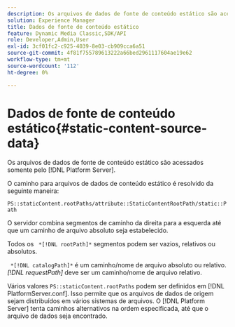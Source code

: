 ```yaml
---
description: Os arquivos de dados de fonte de conteúdo estático são acessados somente pelo  [!DNL Platform Server].
solution: Experience Manager
title: Dados de fonte de conteúdo estático
feature: Dynamic Media Classic,SDK/API
role: Developer,Admin,User
exl-id: 3cf01fc2-c925-4039-8e03-cb909cca6a51
source-git-commit: 4f81f755789613222a66bed2961117604ae19e62
workflow-type: tm+mt
source-wordcount: '112'
ht-degree: 0%

---
```


# Dados de fonte de conteúdo estático{#static-content-source-data}

Os arquivos de dados de fonte de conteúdo estático são acessados somente pelo [!DNL Platform Server].

O caminho para arquivos de dados de conteúdo estático é resolvido da seguinte maneira:

`PS::staticContent.rootPaths/attribute::StaticContentRootPath/static::Path`

O servidor combina segmentos de caminho da direita para a esquerda até que um caminho de arquivo absoluto seja estabelecido.

Todos os ` *[!DNL rootPath]*` segmentos podem ser vazios, relativos ou absolutos.

` *[!DNL catalogPath]*` é um caminho/nome de arquivo absoluto ou relativo. *[!DNL requestPath]* deve ser um caminho/nome de arquivo relativo.

Vários valores `PS::staticContent.rootPaths` podem ser definidos em [!DNL PlatformServer.conf]. Isso permite que os arquivos de dados de origem sejam distribuídos em vários sistemas de arquivos. O [!DNL Platform Server] tenta caminhos alternativos na ordem especificada, até que o arquivo de dados seja encontrado.
